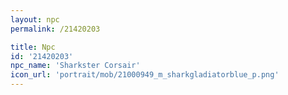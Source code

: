 ```yaml
---
layout: npc
permalink: /21420203

title: Npc
id: '21420203'
npc_name: 'Sharkster Corsair'
icon_url: 'portrait/mob/21000949_m_sharkgladiatorblue_p.png'
---
```

